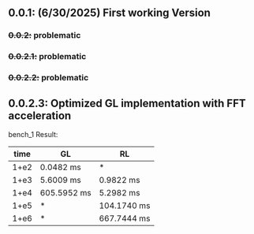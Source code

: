 ## 0.0.1: (6/30/2025) First working Version
### ~~0.0.2:~~ problematic
### ~~0.0.2.1:~~ problematic
### ~~0.0.2.2:~~ problematic
## 0.0.2.3: Optimized GL implementation with FFT acceleration

bench_1 Result:

| time |  GL         | RL          |
| ---- | ----------- | ----------- |
| 1+e2 | 0.0482 ms   | *           |
| 1+e3 | 5.6009 ms   | 0.9822 ms   |
| 1+e4 | 605.5952 ms | 5.2982 ms   |
| 1+e5 | *           | 104.1740 ms |
| 1+e6 | *           | 667.7444 ms |
